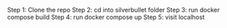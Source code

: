 Step 1: Clone the repo
Step 2: cd into silverbullet folder
Step 3: run docker compose build
Step 4: run docker compose up
Step 5: visit localhost
